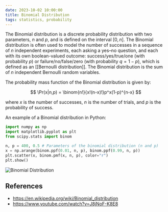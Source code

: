```yaml
---
date: 2023-10-02 10:00:00
title: Binomial Distribution
tags: statistics, probability
---
```


The Binomial distribution is a discrete probability distribution with two parameters, $n$ and $p$, and is defined on the interval $[0, n]$. The Binomial distribution is often used to model the number of successes in a sequence of $n$ independent experiments, each asking a yes–no question, and each with its own boolean-valued outcome: success/yes/true/one (with probability $p$) or failure/no/false/zero (with probability $q = 1 - p$), which is defined as an [[Bernoulli distribution]]. The Binomial distribution is the sum of $n$ independent Bernoulli random variables.

The probability mass function of the Binomial distribution is given by:

$$
\Pr(x|n,p) = \binom{n!}{x!(n-x)!}p^x(1-p)^{n-x}
$$

where $x$ is the number of successes, $n$ is the number of trials, and $p$ is the probability of success.

An example of a Binomial distribution in Python:

```python
import numpy as np
import matplotlib.pyplot as plt
from scipy.stats import binom

n, p = 400, 0.5 # Parameters of the binomial distribution (n and p)
x = np.arange(binom.ppf(0.01, n, p), binom.ppf(0.99, n, p))
plt.scatter(x, binom.pmf(x, n, p), color="r")
plt.show()
```

![Binomial Distribution](/images/binomial-distribution.png)

## References

- https://en.wikipedia.org/wiki/Binomial_distribution
- https://www.youtube.com/watch?v=J8jNoF-K8E8